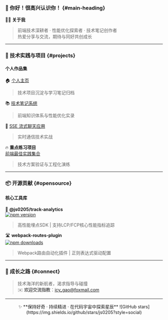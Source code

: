### 🌟 你好！很高兴认识你！ {#main-heading}

🧑‍💻 **关于我**  
> 前端技术深耕者 · 性能优化探索者 · 技术笔记创作者  
> 热爱分享与交流，期待与同好共创成长  

---

### 🚀 技术实践与项目 {#projects}
#### **个人作品集**  
🏠  [个人主页](https://js0205.github.io/)  
> 技术项目沉淀与学习笔记归档  

📚 [技术笔记系统](https://js0205.github.io/my-notes/performance/performance)  
> 前端知识体系与性能优化实录  

🤖 [SSE 流式聊天应用](https://chat-sse-fe.vercel.app/chat)  
> 实时通信技术实战  

🔥 **重点练习项目**  
[前端最佳实践集合](https://frontend-practice-repo-nxercz58u-js0205s-projects.vercel.app/)  
> 技术方案验证与工程化演练  

---

### 📦 开源贡献 {#opensource}
#### **核心工具库**  
🔧 **@js0205/track-analytics**  
[![npm version](https://img.shields.io/npm/v/@js0205/track-analytics?color=blue)](https://www.npmjs.com/package/@js0205/track-analytics)  
> 高性能埋点SDK | 支持LCP/FCP核心性能指标追踪  

🛣️ **webpack-routes-plugin**  
[![npm downloads](https://img.shields.io/npm/dt/webpack-routes-plugin)](https://www.npmjs.com/package/webpack-routes-plugin)  
> Webpack路由自动化插件 | 正则表达式驱动配置  

---

### 🌱 成长之路 {#connect}
> 技术海洋的新航者，渴求指导与碰撞  
> ✉️ **欢迎交流指教**：[icy_gao@foxmail.com](mailto:icy_gao@foxmail.com)  

---

<div align="center">
✨ **保持好奇 · 持续精进 · 在代码宇宙中探索星辰**  
![GitHub stars](https://img.shields.io/github/stars/js0205?style=social) 
</div>
